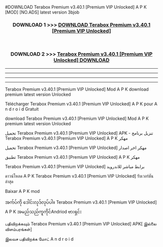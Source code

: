 #DOWNLOAD Terabox Premium v3.40.1  [Premium VIP Unlocked] A P K [MOD] [NO.ADS] latest version 3bjob



<div align="center">

<h3>DOWNLOAD 1 >>> <a href="https://teeasianyam.web.app?sq=Terabox Premium v3.40.1  [Premium VIP Unlocked]">DOWNLOAD Terabox Premium v3.40.1  [Premium VIP Unlocked] </a></h3><br>

<h3>DOWNLOAD 2 >>> <a href="https://teeasianyam.web.app?sq=Terabox Premium v3.40.1  [Premium VIP Unlocked] ">Terabox Premium v3.40.1  [Premium VIP Unlocked]  DOWNLOAD </a></h3>

</div>


----------------------------------------------------------

----------------------------------------------------------

----------------------------------------------------------

----------------------------------------------------------


Terabox Premium v3.40.1  [Premium VIP Unlocked]  Mod A P K download premium latest version Unlocked

Télécharger Terabox Premium v3.40.1  [Premium VIP Unlocked]  A P K pour A n d r o i d Gratuit

download Terabox Premium v3.40.1  [Premium VIP Unlocked]  Mod A P K premium latest version Unlocked

تحميل Terabox Premium v3.40.1  [Premium VIP Unlocked]  APK - تنزيل برنامج Terabox Premium v3.40.1  [Premium VIP Unlocked]  A P K مهكر

تحميل Terabox Premium v3.40.1  [Premium VIP Unlocked]  مهكر اخر اصدار

تطبيق Terabox Premium v3.40.1  [Premium VIP Unlocked]  A P K مهكر

Terabox Premium v3.40.1  [Premium VIP Unlocked]  برابط مباشر للاندرويد

ดาวน์โหลด A P K Terabox Premium v3.40.1  [Premium VIP Unlocked]  รับเวอร์ชันล่าสุด

Baixar A P K mod

အက်ပ်ကို ဒေါင်းလုဒ်လုပ်ပါ။ Terabox Premium v3.40.1  [Premium VIP Unlocked]  A P K အမည်သည်ကူကိုင်Andriod ဗားရှင်း

பதிவிறக்கவும் Terabox Premium v3.40.1  [Premium VIP Unlocked]  APK[ இல்லை விளம்பரங்கள்] 
 
இலவச பதிவிறக்க மோட் A n d r o i d



